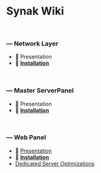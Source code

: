# Synak Wiki

&#160;

### &#8212; Network Layer
* :pushpin: Presentation
* :bookmark_tabs: [**Installation**](/code/cpp/network%20layer/README.md)

&#160;

### &#8212; Master ServerPanel
* :pushpin: Presentation
* :bookmark_tabs: [**Installation**](/code/cpp/master%20server/README.md)

&#160;

### &#8212; Web Panel
* :pushpin: [Presentation](wp/wp_presentation.md)
* :bookmark_tabs: [**Installation**](/code/web/README.md)
* [Dedicated Server Optimizations](wp/wp_optimization.md)

&#160;
